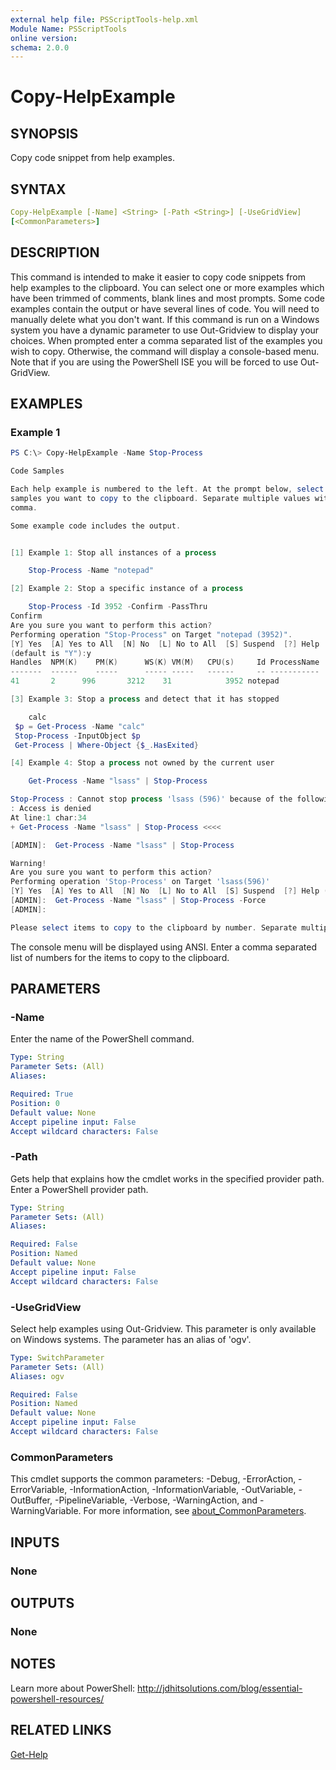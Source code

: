 ```yaml
---
external help file: PSScriptTools-help.xml
Module Name: PSScriptTools
online version:
schema: 2.0.0
---
```


# Copy-HelpExample

## SYNOPSIS

Copy code snippet from help examples.

## SYNTAX

```yaml
Copy-HelpExample [-Name] <String> [-Path <String>] [-UseGridView]
[<CommonParameters>]
```

## DESCRIPTION

This command is intended to make it easier to copy code snippets from help examples to the clipboard. You can select one or more examples which have been trimmed of comments, blank lines and most prompts. Some code examples contain the output or have several lines of code. You will need to manually delete what you don't want. If this command is run on a Windows system you have a dynamic parameter to use Out-Gridview to display your choices. When prompted enter a comma separated list of the examples you wish to copy. Otherwise, the command will display a console-based menu. Note that if you are using the PowerShell ISE you will be forced to use Out-GridView.

## EXAMPLES

### Example 1

```powershell
PS C:\> Copy-HelpExample -Name Stop-Process

Code Samples

Each help example is numbered to the left. At the prompt below, select the code
samples you want to copy to the clipboard. Separate multiple values with a
comma.

Some example code includes the output.


[1] Example 1: Stop all instances of a process

    Stop-Process -Name "notepad"

[2] Example 2: Stop a specific instance of a process

    Stop-Process -Id 3952 -Confirm -PassThru
Confirm
Are you sure you want to perform this action?
Performing operation "Stop-Process" on Target "notepad (3952)".
[Y] Yes  [A] Yes to All  [N] No  [L] No to All  [S] Suspend  [?] Help
(default is "Y"):y
Handles  NPM(K)    PM(K)      WS(K) VM(M)   CPU(s)     Id ProcessName
-------  ------    -----      ----- -----   ------     -- -----------
41       2      996       3212    31            3952 notepad

[3] Example 3: Stop a process and detect that it has stopped

    calc
 $p = Get-Process -Name "calc"
 Stop-Process -InputObject $p
 Get-Process | Where-Object {$_.HasExited}

[4] Example 4: Stop a process not owned by the current user

    Get-Process -Name "lsass" | Stop-Process

Stop-Process : Cannot stop process 'lsass (596)' because of the following error
: Access is denied
At line:1 char:34
+ Get-Process -Name "lsass" | Stop-Process <<<<

[ADMIN]:  Get-Process -Name "lsass" | Stop-Process

Warning!
Are you sure you want to perform this action?
Performing operation 'Stop-Process' on Target 'lsass(596)'
[Y] Yes  [A] Yes to All  [N] No  [L] No to All  [S] Suspend  [?] Help (default is "Y"):
[ADMIN]:  Get-Process -Name "lsass" | Stop-Process -Force
[ADMIN]:

Please select items to copy to the clipboard by number. Separate multiple entries with a comma. Press Enter alone to cancel:
```

The console menu will be displayed using ANSI. Enter a comma separated list of numbers for the items to copy to the clipboard.

## PARAMETERS

### -Name

Enter the name of the PowerShell command.

```yaml
Type: String
Parameter Sets: (All)
Aliases:

Required: True
Position: 0
Default value: None
Accept pipeline input: False
Accept wildcard characters: False
```

### -Path

Gets help that explains how the cmdlet works in the specified provider path. Enter a PowerShell provider path.

```yaml
Type: String
Parameter Sets: (All)
Aliases:

Required: False
Position: Named
Default value: None
Accept pipeline input: False
Accept wildcard characters: False
```

### -UseGridView

Select help examples using Out-Gridview. This parameter is only available on Windows systems. The parameter has an alias of 'ogv'.

```yaml
Type: SwitchParameter
Parameter Sets: (All)
Aliases: ogv

Required: False
Position: Named
Default value: None
Accept pipeline input: False
Accept wildcard characters: False
```

### CommonParameters

This cmdlet supports the common parameters: -Debug, -ErrorAction, -ErrorVariable, -InformationAction, -InformationVariable, -OutVariable, -OutBuffer, -PipelineVariable, -Verbose, -WarningAction, and -WarningVariable. For more information, see [about_CommonParameters](http://go.microsoft.com/fwlink/?LinkID=113216).

## INPUTS

### None

## OUTPUTS

### None

## NOTES

Learn more about PowerShell: http://jdhitsolutions.com/blog/essential-powershell-resources/

## RELATED LINKS

[Get-Help]()
